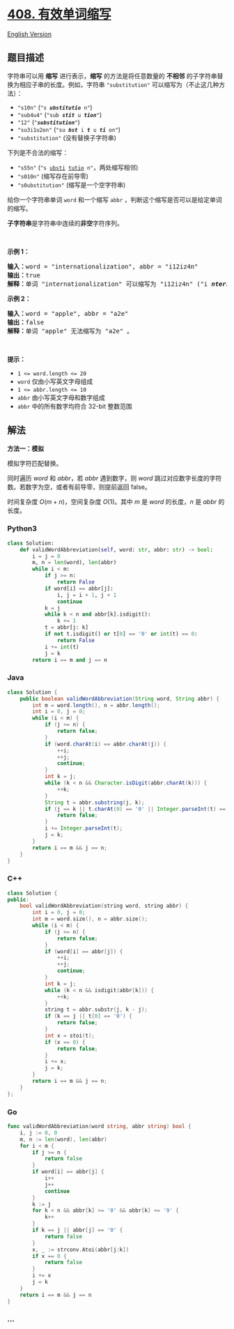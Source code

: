 # [408. 有效单词缩写](https://leetcode.cn/problems/valid-word-abbreviation)

[English Version](/solution/0400-0499/0408.Valid%20Word%20Abbreviation/README_EN.md)

## 题目描述

<!-- 这里写题目描述 -->

<p>字符串可以用 <strong>缩写</strong> 进行表示，<strong>缩写</strong> 的方法是将任意数量的 <strong>不相邻</strong> 的子字符串替换为相应子串的长度。例如，字符串 <code>"substitution"</code> 可以缩写为（不止这几种方法）：</p>

<ul>
	<li><code>"s10n"</code> (<code>"s <em><strong>ubstitutio</strong></em> n"</code>)</li>
	<li><code>"sub4u4"</code> (<code>"sub <em><strong>stit</strong></em> u <em><strong>tion</strong></em>"</code>)</li>
	<li><code>"12"</code> (<code>"<em><strong>substitution</strong></em>"</code>)</li>
	<li><code>"su3i1u2on"</code> (<code>"su <em><strong>bst</strong></em> i <em><strong>t</strong></em> u <em><strong>ti</strong></em> on"</code>)</li>
	<li><code>"substitution"</code> (没有替换子字符串)</li>
</ul>

<p>下列是不合法的缩写：</p>

<ul>
	<li><code>"s55n"</code>&nbsp;(<code>"s&nbsp;<u>ubsti</u>&nbsp;<u>tutio</u>&nbsp;n"</code>，两处缩写相邻)</li>
	<li><code>"s010n"</code>&nbsp;(缩写存在前导零)</li>
	<li><code>"s0ubstitution"</code>&nbsp;(缩写是一个空字符串)</li>
</ul>

<p>给你一个字符串单词 <code>word</code> 和一个缩写&nbsp;<code>abbr</code>&nbsp;，判断这个缩写是否可以是给定单词的缩写。</p>

<p><strong>子字符串</strong>是字符串中连续的<strong>非空</strong>字符序列。</p>

<p>&nbsp;</p>

<p><strong>示例 1：</strong></p>

<pre>
<strong>输入：</strong>word = "internationalization", abbr = "i12iz4n"
<strong>输出：</strong>true
<strong>解释：</strong>单词 "internationalization" 可以缩写为 "i12iz4n" ("i <em><strong>nternational</strong></em> iz <em><strong>atio</strong></em> n") 。
</pre>

<p><strong>示例 2：</strong></p>

<pre>
<strong>输入：</strong>word = "apple", abbr = "a2e"
<strong>输出：</strong>false
<strong>解释：</strong>单词 "apple" 无法缩写为 "a2e" 。
</pre>

<p>&nbsp;</p>

<p><strong>提示：</strong></p>

<ul>
	<li><code>1 &lt;= word.length &lt;= 20</code></li>
	<li><code>word</code> 仅由小写英文字母组成</li>
	<li><code>1 &lt;= abbr.length &lt;= 10</code></li>
	<li><code>abbr</code> 由小写英文字母和数字组成</li>
	<li><code>abbr</code> 中的所有数字均符合 32-bit 整数范围</li>
</ul>

## 解法

<!-- 这里可写通用的实现逻辑 -->

**方法一：模拟**

模拟字符匹配替换。

同时遍历 $word$ 和 $abbr$，若 $abbr$ 遇到数字，则 $word$ 跳过对应数字长度的字符数。若数字为空，或者有前导零，则提前返回 false。

时间复杂度 $O(m+n)$，空间复杂度 $O(1)$。其中 $m$ 是 $word$ 的长度，$n$ 是 $abbr$ 的长度。

<!-- tabs:start -->

### **Python3**

<!-- 这里可写当前语言的特殊实现逻辑 -->

```python
class Solution:
    def validWordAbbreviation(self, word: str, abbr: str) -> bool:
        i = j = 0
        m, n = len(word), len(abbr)
        while i < m:
            if j >= n:
                return False
            if word[i] == abbr[j]:
                i, j = i + 1, j + 1
                continue
            k = j
            while k < n and abbr[k].isdigit():
                k += 1
            t = abbr[j: k]
            if not t.isdigit() or t[0] == '0' or int(t) == 0:
                return False
            i += int(t)
            j = k
        return i == m and j == n
```

### **Java**

<!-- 这里可写当前语言的特殊实现逻辑 -->

```java
class Solution {
    public boolean validWordAbbreviation(String word, String abbr) {
        int m = word.length(), n = abbr.length();
        int i = 0, j = 0;
        while (i < m) {
            if (j >= n) {
                return false;
            }
            if (word.charAt(i) == abbr.charAt(j)) {
                ++i;
                ++j;
                continue;
            }
            int k = j;
            while (k < n && Character.isDigit(abbr.charAt(k))) {
                ++k;
            }
            String t = abbr.substring(j, k);
            if (j == k || t.charAt(0) == '0' || Integer.parseInt(t) == 0) {
                return false;
            }
            i += Integer.parseInt(t);
            j = k;
        }
        return i == m && j == n;
    }
}
```

### **C++**

```cpp
class Solution {
public:
    bool validWordAbbreviation(string word, string abbr) {
        int i = 0, j = 0;
        int m = word.size(), n = abbr.size();
        while (i < m) {
            if (j >= n) {
                return false;
            }
            if (word[i] == abbr[j]) {
                ++i;
                ++j;
                continue;
            }
            int k = j;
            while (k < n && isdigit(abbr[k])) {
                ++k;
            }
            string t = abbr.substr(j, k - j);
            if (k == j || t[0] == '0') {
                return false;
            }
            int x = stoi(t);
            if (x == 0) {
                return false;
            }
            i += x;
            j = k;
        }
        return i == m && j == n;
    }
};
```

### **Go**

```go
func validWordAbbreviation(word string, abbr string) bool {
	i, j := 0, 0
	m, n := len(word), len(abbr)
	for i < m {
		if j >= n {
			return false
		}
		if word[i] == abbr[j] {
			i++
			j++
			continue
		}
		k := j
		for k < n && abbr[k] >= '0' && abbr[k] <= '9' {
			k++
		}
		if k == j || abbr[j] == '0' {
			return false
		}
		x, _ := strconv.Atoi(abbr[j:k])
		if x == 0 {
			return false
		}
		i += x
		j = k
	}
	return i == m && j == n
}
```

### **...**

```

```

<!-- tabs:end -->
